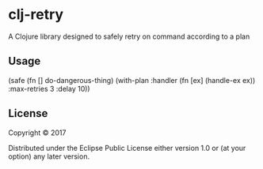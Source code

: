 # clj-retry

A Clojure library designed to safely retry on command according to a plan

## Usage

(safe (fn [] do-dangerous-thing)
      (with-plan :handler (fn [ex] (handle-ex ex))  :max-retries 3 :delay 10))

## License

Copyright © 2017

Distributed under the Eclipse Public License either version 1.0 or (at
your option) any later version.
